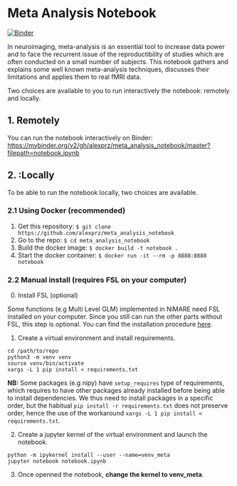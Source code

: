 # Meta Analysis Notebook

[![Binder](https://mybinder.org/badge_logo.svg)](https://mybinder.org/v2/gh/alexprz/meta_analysis_notebook/master?filepath=notebook.ipynb)

In neuroimaging, meta-analysis is an essential tool to increase data power and to face the recurrent issue of the reproductibility of studies which are often conducted on a small number of subjects.
This notebook gathers and explains some well known meta-analysis techniques, discusses their limitations and applies them to real fMRI data.

Two choices are available to you to run interactively the notebook: remotely and locally.

## 1. Remotely
You can run the notebook interactively on Binder:
https://mybinder.org/v2/gh/alexprz/meta_analysis_notebook/master?filepath=notebook.ipynb

## 2. :Locally
To be able to run the notebook locally, two choices are available.

### 2.1 Using Docker (recommended)

1. Get this repository: `$ git clone https://github.com/alexprz/meta_analysis_notebook`
2. Go to the repo: `$ cd meta_analysis_notebook`
3. Build the docker image: `$ docker build -t notebook .`
4. Start the docker container: `$ docker run -it --rm -p 8888:8888 notebook`

### 2.2 Manual install (requires FSL on your computer)

0. Install FSL (optional)

Some functions (e.g Multi Level GLM) implemented in NiMARE need FSL installed on your computer. Since you still can run the other parts without FSL, this step is optional.
You can find the installation procedure [here](https://fsl.fmrib.ox.ac.uk/fsl/fslwiki/FslInstallation).

1. Create a virtual environment and install requirements.

```
cd /path/to/repo
python3 -m venv venv
source venv/bin/activate
xargs -L 1 pip install < requirements.txt
```

**NB:** Some packages (e.g nipy) have `setup_requires` type of requirements, which requires to have other packages already installed before being able to install dependencies. We thus need to install packages in a specific order, but the habitual `pip install -r requirements.txt` does not preserve order, hence the use of the workaround `xargs -L 1 pip install < requirements.txt`.

2. Create a jupyter kernel of the virtual environment and launch the notebook.

```
python -m ipykernel install --user --name=venv_meta
jupyter notebook notebook.ipynb
```

3. Once openned the notebook, **change the kernel to venv_meta**.


